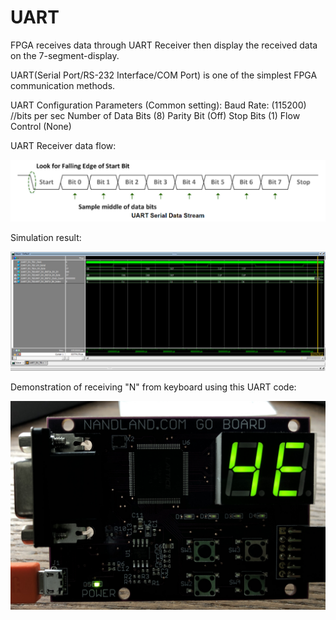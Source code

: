 # UART
 FPGA receives data through UART Receiver then display the received data on the 7-segment-display.


UART(Serial Port/RS-232 Interface/COM Port) is one of the simplest FPGA communication methods.

UART Configuration Parameters (Common setting):
	Baud Rate: (115200)  //bits per sec
	Number of Data Bits (8)
	Parity Bit (Off)
	Stop Bits (1)
	Flow Control (None)


UART Receiver data flow:

![Image of Yaktocat](https://github.com/tylergithub/UART/blob/master/data_flow.PNG)

Simulation result:

![Image of Yaktocat](https://github.com/tylergithub/UART/blob/master/UART_RX_simulation.PNG)

Demonstration of receiving "N" from keyboard using this UART code:

![Image of Yaktocat](https://github.com/tylergithub/UART/blob/master/UART_impl.jpg)